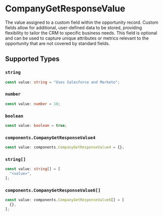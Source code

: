 # CompanyGetResponseValue

The value assigned to a custom field within the opportunity record. Custom fields allow for additional, user-defined data to be stored, providing flexibility to tailor the CRM to specific business needs. This field is optional and can be used to capture unique attributes or metrics relevant to the opportunity that are not covered by standard fields.


## Supported Types

### `string`

```typescript
const value: string = "Uses Salesforce and Marketo";
```

### `number`

```typescript
const value: number = 10;
```

### `boolean`

```typescript
const value: boolean = true;
```

### `components.CompanyGetResponseValue4`

```typescript
const value: components.CompanyGetResponseValue4 = {};
```

### `string[]`

```typescript
const value: string[] = [
  "<value>",
];
```

### `components.CompanyGetResponseValue6[]`

```typescript
const value: components.CompanyGetResponseValue6[] = [
  {},
];
```


